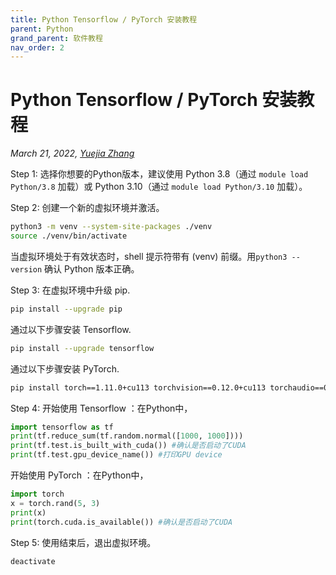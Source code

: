 ```yaml
---
title: Python Tensorflow / PyTorch 安装教程
parent: Python
grand_parent: 软件教程
nav_order: 2
---
```


# Python Tensorflow / PyTorch 安装教程

*March 21, 2022, [Yuejia Zhang](mailto:yuejiazhang21@m.fudan.edu.cn)*

Step 1: 选择你想要的Python版本，建议使用 Python 3.8（通过 `module load Python/3.8` 加载）或 Python 3.10（通过 `module load Python/3.10` 加载）。

Step 2: 创建一个新的虚拟环境并激活。

~~~ bash
python3 -m venv --system-site-packages ./venv
source ./venv/bin/activate
~~~

当虚拟环境处于有效状态时，shell 提示符带有 (venv) 前缀。用`python3 --version` 确认 Python 版本正确。

Step 3: 在虚拟环境中升级 pip.

~~~ bash
pip install --upgrade pip
~~~

通过以下步骤安装 Tensorflow.

~~~ bash
pip install --upgrade tensorflow
~~~

通过以下步骤安装 PyTorch.

~~~ bash
pip install torch==1.11.0+cu113 torchvision==0.12.0+cu113 torchaudio==0.11.0+cu113 -f https://download.pytorch.org/whl/cu113/torch_stable.html
~~~

Step 4: 开始使用 Tensorflow ：在Python中，

~~~ python
import tensorflow as tf
print(tf.reduce_sum(tf.random.normal([1000, 1000])))
print(tf.test.is_built_with_cuda()) #确认是否启动了CUDA
print(tf.test.gpu_device_name()) #打印GPU device
~~~

开始使用 PyTorch ：在Python中，

~~~ python
import torch
x = torch.rand(5, 3)
print(x)
print(torch.cuda.is_available()) #确认是否启动了CUDA
~~~

Step 5: 使用结束后，退出虚拟环境。

~~~ bash
deactivate
~~~


